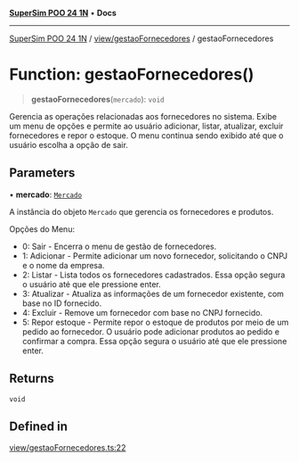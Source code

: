 [**SuperSim POO 24 1N**](../../../README.md) • **Docs**

***

[SuperSim POO 24 1N](../../../modules.md) / [view/gestaoFornecedores](../README.md) / gestaoFornecedores

# Function: gestaoFornecedores()

> **gestaoFornecedores**(`mercado`): `void`

Gerencia as operações relacionadas aos fornecedores no sistema.
Exibe um menu de opções e permite ao usuário adicionar, listar, atualizar, excluir fornecedores e repor o estoque.
O menu continua sendo exibido até que o usuário escolha a opção de sair.

## Parameters

• **mercado**: [`Mercado`](../../../controllers/Mercado/classes/Mercado.md)

A instância do objeto `Mercado` que gerencia os fornecedores e produtos.

Opções do Menu:
- 0: Sair - Encerra o menu de gestão de fornecedores.
- 1: Adicionar - Permite adicionar um novo fornecedor, solicitando o CNPJ e o nome da empresa.
- 2: Listar - Lista todos os fornecedores cadastrados. Essa opção segura o usuário até que ele pressione enter.
- 3: Atualizar - Atualiza as informações de um fornecedor existente, com base no ID fornecido.
- 4: Excluir - Remove um fornecedor com base no CNPJ fornecido.
- 5: Repor estoque - Permite repor o estoque de produtos por meio de um pedido ao fornecedor. O usuário pode adicionar produtos ao pedido e confirmar a compra. Essa opção segura o usuário até que ele pressione enter.

## Returns

`void`

## Defined in

[view/gestaoFornecedores.ts:22](https://github.com/AdrianFeijoFagundes/SuperSim-POO-24-1N/blob/b30de4c87eeff268a1622cc54394a69b4c60173b/src/view/gestaoFornecedores.ts#L22)
